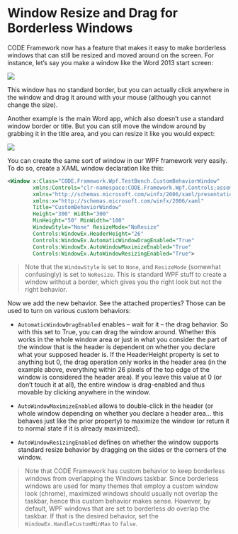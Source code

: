 ﻿# Window Resize and Drag for Borderless Windows

CODE Framework now has a feature that makes it easy to make borderless windows that can still be resized and moved around on the screen. For instance, let’s say you make a window like the Word 2013 start screen:

![](Window%20Resize%20and%20Drag%20for%20Borderless%20Windows/Window%20Resize%20and%20Drag%20for%20Borderless%20Windows_clip_image002_2.jpg)

This window has no standard border, but you can actually click anywhere in the window and drag it around with your mouse (although you cannot change the size).

Another example is the main Word app, which also doesn’t use a standard window border or title. But you can still move the window around by grabbing it in the title area, and you can resize it like you would expect:

![](Window%20Resize%20and%20Drag%20for%20Borderless%20Windows/Window%20Resize%20and%20Drag%20for%20Borderless%20Windows_clip_image004_2.jpg)

You can create the same sort of window in our WPF framework very easily. To do so, create a XAML window declaration like this:

```xml
<Window x:Class="CODE.Framework.Wpf.TestBench.CustomBehaviorWindow" 
        xmlns:Controls="clr-namespace:CODE.Framework.Wpf.Controls;assembly=CODE.Framework.Wpf" 
        xmlns="http://schemas.microsoft.com/winfx/2006/xaml/presentation" 
        xmlns:x="http://schemas.microsoft.com/winfx/2006/xaml" 
        Title="CustomBehaviorWindow"
        Height="300" Width="300"
        MinHeight="50" MinWidth="100"
        WindowStyle="None" ResizeMode="NoResize" 
        Controls:WindowEx.HeaderHeight="26" 
        Controls:WindowEx.AutomaticWindowDragEnabled="True" 
        Controls:WindowEx.AutoWindowMaximizeEnabled="True" 
        Controls:WindowEx.AutoWindowResizingEnabled="True"> 
```

> Note that the ```WindowStyle``` is set to ```None```, and ```ResizeMode``` (somewhat confusingly) is set to ```NoResize```. This is standard WPF stuff to create a window without a border, which gives you the right look but not the right behavior.

Now we add the new behavior. See the attached properties? Those can be used to turn on various custom behaviors:

* ```AutomaticWindowDragEnabled``` enables – wait for it – the drag behavior. So with this set to True, you can drag the window around. Whether this works in the whole window area or just in what you consider the part of the window that is the header is dependent on whether you declare what your supposed header is. If the HeaderHeight property is set to anything but 0, the drag operation only works in the header area (in the example above, everything within 26 pixels of the top edge of the window is considered the header area). If you leave this value at 0 (or don’t touch it at all), the entire window is drag-enabled and thus movable by clicking anywhere in the window. 

* ```AutoWindowMaximizeEnabled``` allows to double-click in the header (or whole window depending on whether you declare a header area... this behaves just like the prior property) to maximize the window (or return it to normal state if it is already maximized). 

* ```AutoWindowResizingEnabled``` defines on whether the window supports standard resize behavior by dragging on the sides or the corners of the window. 

> Note that CODE Framework has custom behavior to keep borderless windows from overlapping the Windows taskbar. Since borderless windows are used for many themes that employ a custom window look (chrome), maximized windows should usually not overlap the taskbar, hence this custom behavior makes sense. However, by default, WPF windows that are set to borderless _do_ overlap the taskbar. If that is the desired behavior, set the ```WindowEx.HandleCustomMinMax``` to ```false```.
